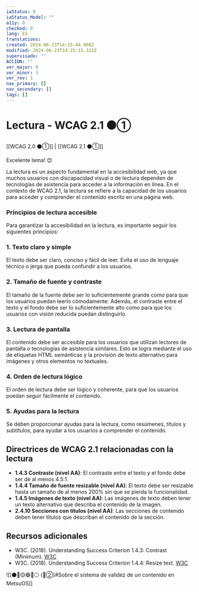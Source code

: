 ```yaml
---
iaStatus: 0
iaStatus_Model: ""
a11y: 0
checked: 0
lang: ES
translations: 
created: 2024-06-23T14:15:44.908Z
modified: 2024-06-23T14:25:15.313Z
supervisado: ""
ACCION: ""
ver_major: 0
ver_minor: 3
ver_rev: 1
nav_primary: []
nav_secondary: []
tags: []
---
```

# Lectura  -  WCAG 2.1  ⚫①

[[WCAG 2.0 ⚫①]] | [[WCAG 2.1 ⚫①]]

Excelente tema! 😊


La lectura es un aspecto fundamental en la accesibilidad web, ya que muchos usuarios con discapacidad visual o de lectura dependen de tecnologías de asistencia para acceder a la información en línea. En el contexto de WCAG 2.1, la lectura se refiere a la capacidad de los usuarios para acceder y comprender el contenido escrito en una página web.

### Principios de lectura accesible

Para garantizar la accesibilidad en la lectura, es importante seguir los siguientes principios:

### 1. Texto claro y simple

El texto debe ser claro, conciso y fácil de leer. Evita el uso de lenguaje técnico o jerga que pueda confundir a los usuarios.

### 2. Tamaño de fuente y contraste

El tamaño de la fuente debe ser lo suficientemente grande como para que los usuarios puedan leerlo cómodamente. Además, el contraste entre el texto y el fondo debe ser lo suficientemente alto como para que los usuarios con visión reducida puedan distinguirlo.

### 3. Lectura de pantalla

El contenido debe ser accesible para los usuarios que utilizan lectores de pantalla o tecnologías de asistencia similares. Esto se logra mediante el uso de etiquetas HTML semánticas y la provisión de texto alternativo para imágenes y otros elementos no textuales.

### 4. Orden de lectura lógico

El orden de lectura debe ser lógico y coherente, para que los usuarios puedan seguir fácilmente el contenido.

### 5. Ayudas para la lectura

Se deben proporcionar ayudas para la lectura, como resúmenes, títulos y subtítulos, para ayudar a los usuarios a comprender el contenido.

**Directrices de WCAG 2.1 relacionadas con la lectura**
---------------------------------------------------

* **1.4.3 Contraste (nivel AA)**: El contraste entre el texto y el fondo debe ser de al menos 4.5:1.
* **1.4.4 Tamaño de fuente resizable (nivel AA)**: El texto debe ser resizable hasta un tamaño de al menos 200% sin que se pierda la funcionalidad.
* **1.4.5 Imágenes de texto (nivel AA)**: Las imágenes de texto deben tener un texto alternativo que describa el contenido de la imagen.
* **2.4.10 Secciones con títulos (nivel AA)**: Las secciones de contenido deben tener títulos que describan el contenido de la sección.

**Recursos adicionales**
-------------------------

* W3C. (2018). Understanding Success Criterion 1.4.3: Contrast (Minimum). [W3C](https://www.w3.org/TR/UNDERSTANDING-WCAG20/visual-audio-contrast-contrast.html)
* W3C. (2018). Understanding Success Criterion 1.4.4: Resize text. [W3C](https://www.w3.org/TR/UNDERSTANDING-WCAG20/visual-audio-contrast-scale.html)


![[⚫🔴🟡🟢🔵⚪ (🔴②)#Sobre el sistema de validez de un contenido en MetsuOS]]